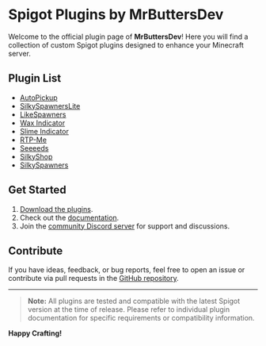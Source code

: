 # Spigot Plugins by MrButtersDev

Welcome to the official plugin page of **MrButtersDev**! Here you will find a collection of custom Spigot plugins designed to enhance your Minecraft server.

## Plugin List

- [AutoPickup](#)
- [SilkySpawnersLite](#)
- [LikeSpawners](#)
- [Wax Indicator](#)
- [Slime Indicator](#)
- [RTP-Me](#)
- [Seeeeds](#)
- [SilkyShop](#)
- [SilkySpawners](#)

## Get Started
1. [Download the plugins](#).
2. Check out the [documentation](#).
3. Join the [community Discord server](#) for support and discussions.

## Contribute
If you have ideas, feedback, or bug reports, feel free to open an issue or contribute via pull requests in the [GitHub repository](#).

---

> **Note:** All plugins are tested and compatible with the latest Spigot version at the time of release. Please refer to individual plugin documentation for specific requirements or compatibility information.

**Happy Crafting!**
